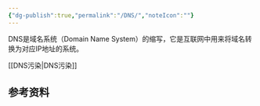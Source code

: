 ```yaml
---
{"dg-publish":true,"permalink":"/DNS/","noteIcon":""}
---
```


DNS是域名系统（Domain Name System）的缩写，它是互联网中用来将域名转换为对应IP地址的系统。

[[DNS污染\|DNS污染]]


## 参考资料